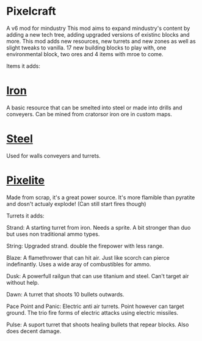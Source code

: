 # Pixelcraft
A v6 mod for mindustry
This mod aims to expand mindustry's content by adding a new tech tree, adding upgraded versions of existinc blocks and more.
This mod adds new resources, new turrets and new zones as well as slight tweaks to vanilla. 17 new building blocks to play with, one environmental block, two ores and 4 items with mroe to come.

Items it adds:

# [Iron](sprites/items/iron.png?raw=true)
A basic resource that can be smelted into steel or made into drills and conveyers. Can be mined from cratorsor iron ore in custom maps.

# [Steel](sprites/items/steel.png?raw=true)
Used for walls conveyers and turrets.

# [Pixelite](sprites/items/pixelite.png?raw=true)
Made from scrap, it's a great power source. It's more flamible than pyratite and dosn't actualy explode! (Can still start fires though)

Turrets it adds:

Strand:
A starting turret from iron. Needs a sprite. A bit stronger than duo but uses non traditional ammo types.

String:
Upgraded strand. double the firepower with less range.

Blaze:
A flamethrower that can hit air. Just like scorch can pierce indefinantly. Uses a wide aray of combustibles for ammo.

Dusk:
A powerfull railgun that can use titanium and steel. Can't target air without help.

Dawn:
A turret that shoots 10 bullets outwards.

Pace Point and Panic:
Electric anti air turrets. Point however can target ground. The trio fire forms of electric attacks using electric missiles.

Pulse:
A suport turret that shoots healing bullets that repear blocks. Also does decent damage.


